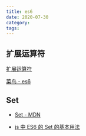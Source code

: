 ```yaml
---
title: es6
date: 2020-07-30
category:
tags:
---
```


## 扩展运算符

[扩展运算符](https://blog.csdn.net/astonishqft/article/details/82899965)

[菜鸟 - es6](https://www.runoob.com/w3cnote/es6-tutorial.html)

## Set

- [Set - MDN](https://developer.mozilla.org/zh-CN/docs/Web/JavaScript/Reference/Global_Objects/Set)

- [js 中 ES6 的 Set 的基本用法](https://www.cnblogs.com/wjcoding/p/11690886.html)
